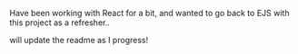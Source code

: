 Have been working with React for a bit, and wanted to go back to EJS with this project as a refresher..

will update the readme as I progress! 
